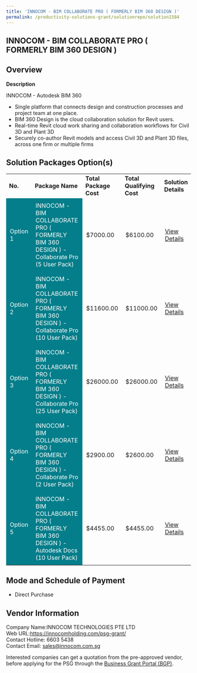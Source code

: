 ```yaml
---
title: 'INNOCOM - BIM COLLABORATE PRO ( FORMERLY BIM 360 DESIGN )'
permalink: /productivity-solutions-grant/solutionrepo/solution1584
---
```


## INNOCOM - BIM COLLABORATE PRO ( FORMERLY BIM 360 DESIGN )

## Overview

**Description**

INNOCOM - Autodesk BIM 360
- Single platform that connects design and construction processes and project team at one place.
- BIM 360 Design is the cloud collaboration solution for Revit users.
- Real-time Revit cloud work sharing and collaboration workflows for Civil 3D and Plant 3D
- Securely co-author Revit models and access Civil 3D and Plant 3D files, across one firm or multiple firms

## Solution Packages Option(s)

<table>
<tr>
<td><b>No.</b></td>
<td><b>Package Name</b></td>
<td><b>Total Package Cost</b></td>
<td><b>Total Qualifying Cost</b></td>
<td><b>Solution Details</b></td>
</tr>
<tr>
<td style='padding: 10px; background-color: #037E8A; color: #FFFFFF;'>Option 1</td>
<td style='padding: 10px; background-color: #037E8A; color: #FFFFFF;'>INNOCOM - BIM COLLABORATE PRO ( FORMERLY BIM 360 DESIGN ) - Collaborate Pro (5 User Pack)</td>
<td style='padding: 10px;'>$7000.00</td>
<td style='padding: 10px;'>$6100.00</td>
<td style='padding: 10px;'><a href='https://www.gobusiness.gov.sg/images/psg/Desensitised_Innocom_Tech_BIM_Collab_PRO_Annex_3_CR_wef_26_August_2021_Part_1.pdf' target='_blank'>View Details</a></td>
</tr>
<tr>
<td style='padding: 10px; background-color: #037E8A; color: #FFFFFF;'>Option 2</td>
<td style='padding: 10px; background-color: #037E8A; color: #FFFFFF;'>INNOCOM - BIM COLLABORATE PRO ( FORMERLY BIM 360 DESIGN ) - Collaborate Pro (10 User Pack)</td>
<td style='padding: 10px;'>$11600.00</td>
<td style='padding: 10px;'>$11000.00</td>
<td style='padding: 10px;'><a href='https://www.gobusiness.gov.sg/images/psg/Desensitised_Innocom_Tech_BIM_Collab_PRO_Annex_3_CR_wef_26_August_2021_Part_2.pdf' target='_blank'>View Details</a></td>
</tr>
<tr>
<td style='padding: 10px; background-color: #037E8A; color: #FFFFFF;'>Option 3</td>
<td style='padding: 10px; background-color: #037E8A; color: #FFFFFF;'>INNOCOM - BIM COLLABORATE PRO ( FORMERLY BIM 360 DESIGN ) - Collaborate Pro (25 User Pack)</td>
<td style='padding: 10px;'>$26000.00</td>
<td style='padding: 10px;'>$26000.00</td>
<td style='padding: 10px;'><a href='https://www.gobusiness.gov.sg/images/psg/Desensitised_Innocom_Tech_BIM_Collab_PRO_Annex_3_CR_wef_26_August_2021_Part_3.pdf' target='_blank'>View Details</a></td>
</tr>
<tr>
<td style='padding: 10px; background-color: #037E8A; color: #FFFFFF;'>Option 4</td>
<td style='padding: 10px; background-color: #037E8A; color: #FFFFFF;'>INNOCOM - BIM COLLABORATE PRO ( FORMERLY BIM 360 DESIGN ) - Collaborate Pro (2 User Pack)</td>
<td style='padding: 10px;'>$2900.00</td>
<td style='padding: 10px;'>$2600.00</td>
<td style='padding: 10px;'><a href='https://www.gobusiness.gov.sg/images/psg/Desensitised_Innocom_Tech_BIM_Collab_PRO_Annex_3_CR_wef_26_August_2021_Part_4.pdf' target='_blank'>View Details</a></td>
</tr>
<tr>
<td style='padding: 10px; background-color: #037E8A; color: #FFFFFF;'>Option 5</td>
<td style='padding: 10px; background-color: #037E8A; color: #FFFFFF;'>INNOCOM - BIM COLLABORATE PRO ( FORMERLY BIM 360 DESIGN ) - Autodesk Docs (10 User Pack)</td>
<td style='padding: 10px;'>$4455.00</td>
<td style='padding: 10px;'>$4455.00</td>
<td style='padding: 10px;'><a href='https://www.gobusiness.gov.sg/images/psg/Desensitised_Innocom_Tech_BIM_Collab_PRO_Annex_3_CR_wef_26_August_2021_Part_5.pdf' target='_blank'>View Details</a></td>
</tr>
</table>

## Mode and Schedule of Payment

 - Direct Purchase

## Vendor Information

 Company Name:INNOCOM TECHNOLOGIES PTE LTD  <br>Web URL:https://innocomholding.com/psg-grant/  <br>Contact Hotline: 6603 5438 <br>Contact Email: sales@innocom.com.sg <br>

Interested companies can get a quotation from the pre-approved vendor, before applying for the PSG through the <a href='https://www.businessgrants.gov.sg/' target='_blank' rel='noopener'>Business Grant Portal (BGP)</a>.

<script src="/jquery/resize-tables.js"></script>
